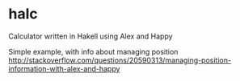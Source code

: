 # halc
Calculator written in Hakell using Alex and Happy

Simple example, with info about managing position
http://stackoverflow.com/questions/20590313/managing-position-information-with-alex-and-happy
